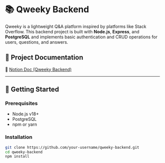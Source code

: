 # 📚 Qweeky Backend

Qweeky is a lightweight Q&A platform inspired by platforms like Stack Overflow. This backend project is built with **Node.js**, **Express**, and **PostgreSQL** and implements basic authentication and CRUD operations for users, questions, and answers.

## 🔗 Project Documentation

📝 [Notion Doc (Qweeky Backend)](https://www.notion.so/Qweeky-Backend-2020440d5d30809f99a5d0d96436967d)

---

## 🚀 Getting Started

### Prerequisites

- Node.js v18+
- PostgreSQL
- npm or yarn

### Installation

```bash
git clone https://github.com/your-username/qweeky-backend.git
cd qweeky-backend
npm install
